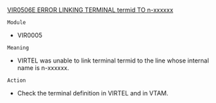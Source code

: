 [VIR0506E ERROR LINKING TERMINAL termid TO n-xxxxxx](https://virtel.readthedocs.io/en/latest/manuals/virtel/Virtel459MG/messages.html?highlight=VIR0506E#VIR0506E)

`Module`
- VIR0005

`Meaning`
- VIRTEL was unable to link terminal termid to the line whose internal name is n-xxxxxx.

`Action`
- Check the terminal definition in VIRTEL and in VTAM.
